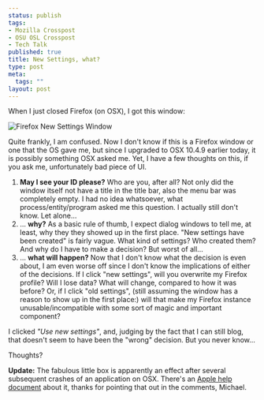 ```yaml
--- 
status: publish
tags: 
- Mozilla Crosspost
- OSU OSL Crosspost
- Tech Talk
published: true
title: New Settings, what?
type: post
meta: 
  tags: ""
layout: post
---
```

When I just closed Firefox (on OSX), I got this window:

<img src='http://fredericiana.com/wp-content/uploads/2007/03/firefox-new-settings-osx.jpg' alt='Firefox New Settings Window' />
<blockquote style="display:none">Firefox -- New Settings
New Settings have been created for this application. Do you wish to use these settings from now on? [Use new settings] [Use original settings]</blockquote>

Quite frankly, I am confused. Now I don't know if this is a Firefox window or one that the OS gave me, but since I upgraded to OSX 10.4.9 earlier today, it is possibly something OSX asked me. Yet, I have a few thoughts on this, if you ask me, unfortunately bad piece of UI.

<ol>
	<li><strong>May I see your ID please?</strong> Who are you, after all? Not only did the window itself not have a title in the title bar, also the menu bar was completely empty. I had no idea whatsoever, what process/entity/program asked me this question. I actually still don't know. Let alone...</li>
	<li>... <strong>why?</strong> As a basic rule of thumb, I expect dialog windows to tell me, at least, why they they showed up in the first place. "New settings have been created" is fairly vague. What kind of settings? Who created them? And why do I have to make a decision? But worst of all...</li>
	<li>... <strong>what will happen?</strong> Now that I don't know what the decision is even about, I am even worse off since I don't know the implications of either of the decisions. If I click "new settings", will you overwrite my Firefox profile? Will I lose data? What will change, compared to how it was before?
Or, if I click "old settings", (still assuming the window has a reason to show up in the first place:) will that make my Firefox instance unusable/incompatible with some sort of magic and important component?</li>
</ol>

I clicked <em>"Use new settings"</em>, and, judging by the fact that I can still blog, that doesn't seem to have been the "wrong" decision. But you never know...

Thoughts?

<strong>Update:</strong> The fabulous little box is apparently an effect after several subsequent crashes of an application on OSX. There's an <a href="http://docs.info.apple.com/article.html?artnum=301084">Apple help document</a> about it, thanks for pointing that out in the comments, Michael.
